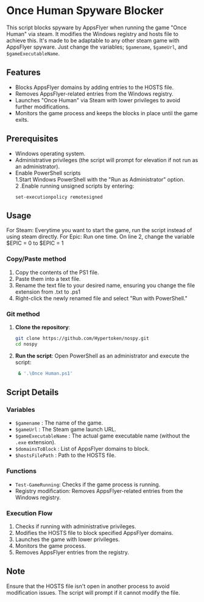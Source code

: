 # Once Human Spyware Blocker

This script blocks spyware by AppsFlyer when running the game "Once Human" via steam. It modifies the Windows registry and hosts file to achieve this. It's made to be adaptable to any other steam game with AppsFlyer spyware. Just change the variables; `$gamename`, `$gameUrl`, and `$gameExecutableName`.

## Features

- Blocks AppsFlyer domains by adding entries to the HOSTS file.
- Removes AppsFlyer-related entries from the Windows registry.
- Launches "Once Human" via Steam with lower privileges to avoid further modifications.
- Monitors the game process and keeps the blocks in place until the game exits.

## Prerequisites

- Windows operating system.
- Administrative privileges (the script will prompt for elevation if not run as an administrator).
- Enable PowerShell scripts  
    1.Start Windows PowerShell with the "Run as Administrator" option.  
    2 .Enable running unsigned scripts by entering:  
    ```
    set-executionpolicy remotesigned
    ```
## Usage

For Steam: Everytime you want to start the game, run the script instead of using steam directly.
For Epic: Run one time. On line 2, change the variable $EPIC = 0 to $EPIC = 1

### Copy/Paste method ###
1. Copy the contents of the PS1 file.
2. Paste them into a text file.
3. Rename the text file to your desired name, ensuring you change the file extension from .txt to .ps1
4. Right-click the newly renamed file and select "Run with PowerShell."

### Git method ###
1. **Clone the repository**:
    ```sh
    git clone https://github.com/Hypertoken/nospy.git
    cd nospy
    ```

2. **Run the script**:
    Open PowerShell as an administrator and execute the script:
    ```sh
     & '.\Once Human.ps1'
    ```
   
## Script Details

### Variables

- `$gamename` : The name of the game.
- `$gameUrl` : The Steam game launch URL.
- `$gameExecutableName` : The actual game executable name (without the `.exe` extension).
- `$domainsToBlock` : List of AppsFlyer domains to block.
- `$hostsFilePath` : Path to the HOSTS file.

### Functions

- `Test-GameRunning`: Checks if the game process is running.
- Registry modification: Removes AppsFlyer-related entries from the Windows registry.

### Execution Flow

1. Checks if running with administrative privileges.
2. Modifies the HOSTS file to block specified AppsFlyer domains.
3. Launches the game with lower privileges.
4. Monitors the game process.
5. Removes AppsFlyer entries from the registry.

## Note

Ensure that the HOSTS file isn't open in another process to avoid modification issues. The script will prompt if it cannot modify the file.
